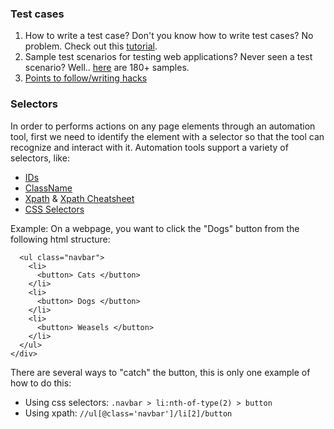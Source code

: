 ### Test cases

1. How to write a test case?
   Don't you know how to write test cases? No problem. Check out this [tutorial](https://www.guru99.com/test-case.html).
2. Sample test scenarios for testing web applications?
   Never seen a test scenario? Well.. [here](http://www.softwaretestinghelp.com/sample-test-cases-testing-web-desktop-applications/) are 180+ samples.
3. [Points to follow/writing hacks](https://www.qasymphony.com/blog/5-manual-test-case-writing-hacks/)

### Selectors

In order to performs actions on any page elements through an automation tool, first we need to identify the element with a selector so that the tool can recognize and interact with it. Automation tools support a variety of selectors, like:
* [IDs](https://www.w3schools.com/tags/att_global_id.asp)
* [ClassName](https://www.w3schools.com/html/html_classes.asp)
* [Xpath](https://www.w3schools.com/xml/xpath_intro.asp) & [Xpath Cheatsheet](https://devhints.io/xpath)
* [CSS Selectors](https://www.w3schools.com/cssref/css_selectors.asp)

Example: On a webpage, you want to click the "Dogs" button from the following html structure:
```[HTML]<div>
  <ul class="navbar">
    <li>
      <button> Cats </button>
    </li>
    <li>
      <button> Dogs </button>
    </li>
    <li>
      <button> Weasels </button>
    </li>
  </ul>
</div>
```
There are several ways to "catch" the button, this is only one example of how to do this:
* Using css selectors: `.navbar > li:nth-of-type(2) > button`
* Using xpath: `//ul[@class='navbar']/li[2]/button`
